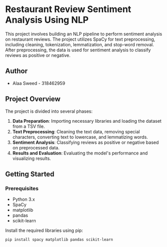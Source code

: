 # Restaurant Review Sentiment Analysis Using NLP

This project involves building an NLP pipeline to perform sentiment analysis on restaurant reviews. The project utilizes SpaCy for text preprocessing, including cleaning, tokenization, lemmatization, and stop-word removal. After preprocessing, the data is used for sentiment analysis to classify reviews as positive or negative.

## Author
- Alaa Sweed - 318462959

## Project Overview

The project is divided into several phases:
1. **Data Preparation**: Importing necessary libraries and loading the dataset from a TSV file.
2. **Text Preprocessing**: Cleaning the text data, removing special characters, converting text to lowercase, and lemmatizing words.
3. **Sentiment Analysis**: Classifying reviews as positive or negative based on preprocessed data.
4. **Results and Evaluation**: Evaluating the model's performance and visualizing results.

## Getting Started

### Prerequisites

- Python 3.x
- SpaCy
- matplotlib
- pandas
- scikit-learn

Install the required libraries using pip:

```bash
pip install spacy matplotlib pandas scikit-learn
